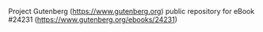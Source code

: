Project Gutenberg (https://www.gutenberg.org) public repository for eBook #24231 (https://www.gutenberg.org/ebooks/24231)
